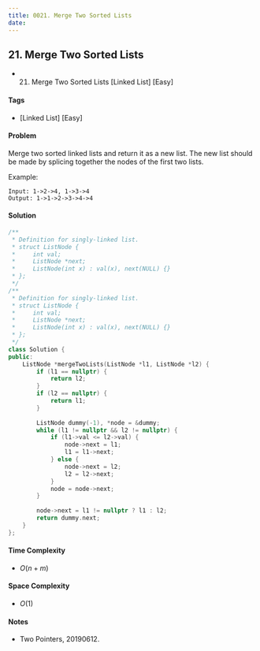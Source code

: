 ```yaml
---
title: 0021. Merge Two Sorted Lists
date: 
---
```


## 21. Merge Two Sorted Lists
- 21. Merge Two Sorted Lists [Linked List] [Easy]

#### Tags
- [Linked List] [Easy]

#### Problem
Merge two sorted linked lists and return it as a new list. The new list should be made by splicing together the nodes of the first two lists.

Example:

    Input: 1->2->4, 1->3->4
    Output: 1->1->2->3->4->4

#### Solution
``` C++
/**
 * Definition for singly-linked list.
 * struct ListNode {
 *     int val;
 *     ListNode *next;
 *     ListNode(int x) : val(x), next(NULL) {}
 * };
 */
/**
 * Definition for singly-linked list.
 * struct ListNode {
 *     int val;
 *     ListNode *next;
 *     ListNode(int x) : val(x), next(NULL) {}
 * };
 */
class Solution {
public:
    ListNode *mergeTwoLists(ListNode *l1, ListNode *l2) {
        if (l1 == nullptr) {
            return l2;
        }
        if (l2 == nullptr) {
            return l1;
        }
        
        ListNode dummy(-1), *node = &dummy;
        while (l1 != nullptr && l2 != nullptr) {
            if (l1->val <= l2->val) {
                node->next = l1;
                l1 = l1->next;
            } else {
                node->next = l2;
                l2 = l2->next;
            }
            node = node->next;
        }
        
        node->next = l1 != nullptr ? l1 : l2;
        return dummy.next;
    }
};
```

#### Time Complexity
- $O(n + m)$

#### Space Complexity
- $O(1)$

#### Notes
- Two Pointers, 20190612.
